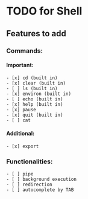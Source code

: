 # TODO for Shell

## Features to add

### Commands:
#### Important:
    - [x] cd (built in)
    - [x] clear (built in)
    - [ ] ls (built in)
    - [x] environ (built in)
    - [ ] echo (built in)
    - [x] help (built in)
    - [x] pause
    - [x] quit (built in)
    - [ ] cat
#### Additional:
    - [x] export

### Functionalities:
    - [ ] pipe
    - [ ] background execution
    - [ ] redirection
    - [ ] autocomplete by TAB